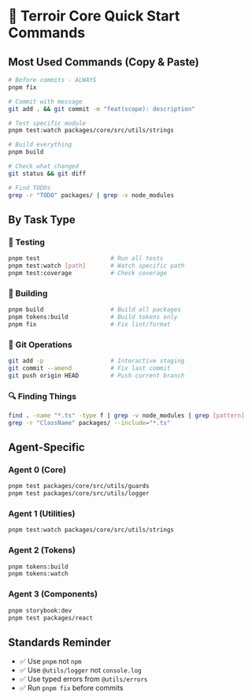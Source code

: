 # 🚀 Terroir Core Quick Start Commands

## Most Used Commands (Copy & Paste)

```bash
# Before commits - ALWAYS
pnpm fix

# Commit with message
git add . && git commit -m "feat(scope): description"

# Test specific module
pnpm test:watch packages/core/src/utils/strings

# Build everything
pnpm build

# Check what changed
git status && git diff

# Find TODOs
grep -r "TODO" packages/ | grep -v node_modules
```

## By Task Type

### 🧪 Testing

```bash
pnpm test                    # Run all tests
pnpm test:watch [path]       # Watch specific path
pnpm test:coverage           # Check coverage
```

### 🔨 Building

```bash
pnpm build                   # Build all packages
pnpm tokens:build            # Build tokens only
pnpm fix                     # Fix lint/format
```

### 📝 Git Operations

```bash
git add -p                   # Interactive staging
git commit --amend           # Fix last commit
git push origin HEAD         # Push current branch
```

### 🔍 Finding Things

```bash
find . -name "*.ts" -type f | grep -v node_modules | grep [pattern]
grep -r "ClassName" packages/ --include="*.ts"
```

## Agent-Specific

### Agent 0 (Core)

```bash
pnpm test packages/core/src/utils/guards
pnpm test packages/core/src/utils/logger
```

### Agent 1 (Utilities)

```bash
pnpm test:watch packages/core/src/utils/strings
```

### Agent 2 (Tokens)

```bash
pnpm tokens:build
pnpm tokens:watch
```

### Agent 3 (Components)

```bash
pnpm storybook:dev
pnpm test packages/react
```

## Standards Reminder

- ✅ Use `pnpm` not `npm`
- ✅ Use `@utils/logger` not `console.log`
- ✅ Use typed errors from `@utils/errors`
- ✅ Run `pnpm fix` before commits

